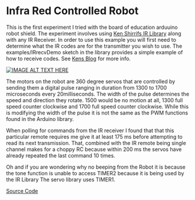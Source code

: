 # Infra Red Controlled Robot
This is the first experiment I tried with the board of education arduuino robot shield.  The experiment involves using [Ken Shirrifs IR Library](https://github.com/z3t0/Arduino-IRremote) along with any IR Receiver.  In order to use this example you will first need to determine what the IR codes are for the transmitter you wish to use.  The examples/IRrecvDemo sketch in the library provides a simple example of how to receive codes.  See [Kens Blog](http://www.righto.com/2009/08/multi-protocol-infrared-remote-library.html) for more info.

[![IMAGE ALT TEXT HERE](http://img.youtube.com/vi/fsBSJAT_SEQ/0.jpg)](http://www.youtube.com/watch?v=fsBSJAT_SEQ)

The motors on the robot are 360 degree servos that are controlled by sending them a digital pulse ranging in duration from 1300 to 1700 microseconds every 20milliseconds.  The width of the pulse determines the speed and direction they rotate.  1500 would be no motion at all, 1300 full speed counter clockwise and 1700 full speed counter clockwise.  While this is modifying the width of the pulse it is not the same as the PWM functions found in the Arduino library.

When polling for commands from the IR receiver I found that that this particular remote requires me give it at least 175 ms before attempting to read its next transmission.   That, combined with the IR remote being single channel makes for a choppy RC because within 200 ms the servos have already repeated the last command 10 times.

Oh and if you are wondering why no beeping from the Robot it is because the tone function is unable to access TIMER2 because it is being used by the IR Library   The servo library uses TIMER1.


[Source Code](https://github.com/driewe/RemoteControlRobotIR/blob/master/sourcecode/RemoteRobotWithFunctions.ino)
